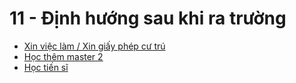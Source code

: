 # 11 - Định hướng sau khi ra trường

- [Xin việc làm / Xin giấy phép cư trú](dinh-huong/xin-viec-lam-xin-giay-phep-cu-tru.md)
- [Học thêm master 2](dinh-huong/hoc-master.md)
- [Học tiến sĩ](dinh-huong/hoc-tien-si.md)

